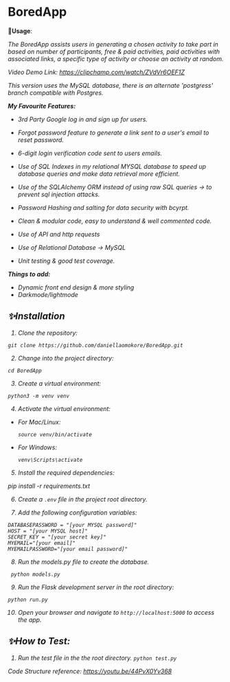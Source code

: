# BoredApp
 

🚀<b>Usage</b>:

<i>The BoredApp assists users in generating a chosen activity to take part in based on number of participants, free & paid activities, paid activities with associated links, a specific type of activity or choose an activity at random.
            
Video Demo Link: https://clipchamp.com/watch/ZVdVr6OEF1Z
 
This version uses the MySQL database, there is an alternate 'postgress' branch compatible with Postgres.

<b>My Favourite Features:</b>

- 3rd Party Google log in and sign up for users.

- Forgot password feature to generate a link sent to a user's email to reset password.

- 6-digit login verification code sent to users emails.

- Use of SQL Indexes in my relational MYSQL database to speed up database queries and make data retrieval more efficient.

- Use of the SQLAlchemy ORM instead of using raw SQL queries -> to prevent sql injection attacks.

- Password Hashing and salting for data security with bcyrpt.

- Clean & modular code, easy to understand & well commented code.

- Use of API and http requests

- Use of Relational Database -> MySQL

- Unit testing & good test coverage.



<b>Things to add:</b>

- Dynamic front end design & more styling
- Darkmode/lightmode


## ✨<b>Installation</b>
1. Clone the repository:

``` git clone https://github.com/daniellaomokore/BoredApp.git ```

2. Change into the project directory:

``` cd BoredApp ```

3. Create a virtual environment:

```python3 -m venv venv```

4. Activate the virtual environment:
- For Mac/Linux:
  ```
  source venv/bin/activate
  ```
- For Windows:
  ```
  venv\Scripts\activate
  ```
5. Install the required dependencies:

pip install -r requirements.txt
 

6. Create a `.env` file in the project root directory.

7. Add the following configuration variables:
  ``` USER = "[your MYSQL user]"
  DATABASEPASSWORD = "[your MYSQL password]"  
  HOST = "[your MYSQL host]" 
  SECRET_KEY = "[your secret key]"
  MYEMAIL="[your email]"
  MYEMAILPASSWORD="[your email password]"
 
  ```
8. Run the models.py file to create the database.
 
 ``` python models.py```
 
9. Run the Flask development server in the root directory:
 
 ```python run.py```
 
10. Open your browser and navigate to `http://localhost:5000` to access the app.
 
## ✨<b>How to Test:</b>

1. Run the test file in the the root directory.
 ```python test.py```

 Code Structure reference: https://youtu.be/44PvX0Yv368
